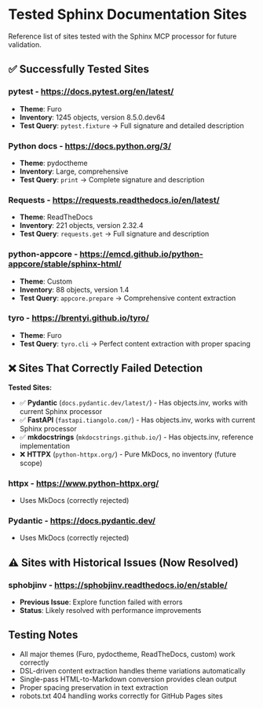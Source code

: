 # Tested Sphinx Documentation Sites

Reference list of sites tested with the Sphinx MCP processor for future validation.

## ✅ Successfully Tested Sites

### **pytest** - https://docs.pytest.org/en/latest/
- **Theme**: Furo
- **Inventory**: 1245 objects, version 8.5.0.dev64
- **Test Query**: `pytest.fixture` → Full signature and detailed description

### **Python docs** - https://docs.python.org/3/
- **Theme**: pydoctheme
- **Inventory**: Large, comprehensive
- **Test Query**: `print` → Complete signature and description

### **Requests** - https://requests.readthedocs.io/en/latest/
- **Theme**: ReadTheDocs
- **Inventory**: 221 objects, version 2.32.4
- **Test Query**: `requests.get` → Full signature and description

### **python-appcore** - https://emcd.github.io/python-appcore/stable/sphinx-html/
- **Theme**: Custom
- **Inventory**: 88 objects, version 1.4
- **Test Query**: `appcore.prepare` → Comprehensive content extraction

### **tyro** - https://brentyi.github.io/tyro/
- **Theme**: Furo
- **Test Query**: `tyro.cli` → Perfect content extraction with proper spacing

## ❌ Sites That Correctly Failed Detection

**Tested Sites:**
- ✅ **Pydantic** (`docs.pydantic.dev/latest/`) - Has objects.inv, works with
  current Sphinx processor
- ✅ **FastAPI** (`fastapi.tiangolo.com/`) - Has objects.inv, works with
  current Sphinx processor
- ✅ **mkdocstrings** (`mkdocstrings.github.io/`) - Has objects.inv, reference
  implementation
- ❌ **HTTPX** (`python-httpx.org/`) - Pure MkDocs, no inventory (future scope)

### **httpx** - https://www.python-httpx.org/
- Uses MkDocs (correctly rejected)

### **Pydantic** - https://docs.pydantic.dev/
- Uses MkDocs (correctly rejected)

## ⚠️ Sites with Historical Issues (Now Resolved)

### **sphobjinv** - https://sphobjinv.readthedocs.io/en/stable/
- **Previous Issue**: Explore function failed with errors
- **Status**: Likely resolved with performance improvements

## Testing Notes

- All major themes (Furo, pydoctheme, ReadTheDocs, custom) work correctly
- DSL-driven content extraction handles theme variations automatically
- Single-pass HTML-to-Markdown conversion provides clean output
- Proper spacing preservation in text extraction
- robots.txt 404 handling works correctly for GitHub Pages sites
